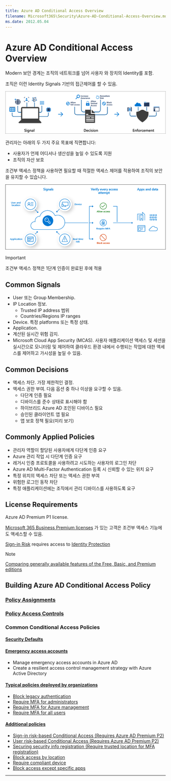 ```yaml
---
title: Azure AD Conditional Access Overview
filename: Microsoft365\Security\Azure-AD-Conditional-Access-Overview.md
ms.date: 2012.05.04
---
```


# Azure AD Conditional Access Overview

Modern 보안 경계는 조직의 네트워크를 넘어 사용자 와 장치의 Identity를 포함.

조직은 이런 Identity Signals 기반의 접근제어를 할 수 있음.

![conditional-access-signal-decision-enforcement](https://github.com/kj-park/Tech/blob/main/Microsoft365/media/conditional-access-signal-decision-enforcement.png?raw=true)

관리자는 아래의 두 가지 주요 목표에 직면합니다:

- 사용자가 언제 어디서나 생산성을 높일 수 있도록 지원
- 조직의 자산 보호

조건부 액세스 정책을 사용하면 필요할 때 적절한 액세스 제어를 적용하여 조직의 보안을 유지할 수 있습니다.

![conditional-access-overview-how-it-works](https://github.com/kj-park/Tech/blob/main/Microsoft365/media/conditional-access-overview-how-it-works.png?raw=true)

> [!IMPORTANT]
> 조건부 액세스 정책은 1단계 인증이 완료된 후에 적용

## Common Signals

- User 또는 Group Membership.
- IP Location 정보.
    - Trusted IP address 범위
    - Countries/Regions IP ranges
- Device. 특정 platforms 또는 특정 상태.
- Application.
- 계산된 실시간 위험 감지.
- Microsoft Cloud App Security (MCAS). 사용자 애플리케이션 액세스 및 세션을 실시간으로 모니터링 및 제어하여 클라우드 환경 내에서 수행되는 작업에 대한 액세스를 제어하고 가시성을 높일 수 있음.

## Common Decisions

- 액세스 차단. 가장 제한적인 결정.
- 액세스 권한 부여. 다음 옵션 중 하나 이상을 요구할 수 있음.
    - 다단계 인증 필요
    - 디바이스를 준수 상태로 표시해야 함
    - 하이브리드 Azure AD 조인된 디바이스 필요
    - 승인된 클라이언트 앱 필요
    - 앱 보호 정책 필요(미리 보기)

## Commonly Applied Policies

- 관리자 역할이 할당된 사용자에게 다단계 인증 요구
- Azure 관리 작업 시 다단계 인증 요구
- 레거시 인증 프로토콜을 사용하려고 시도하는 사용자의 로그인 차단
- Azure AD Multi-Factor Authentication 등록 시 신뢰할 수 있는 위치 요구
- 특정 위치의 액세스 차단 또는 액세스 권한 부여
- 위험한 로그인 동작 차단
- 특정 애플리케이션에는 조직에서 관리 디바이스를 사용하도록 요구


## License Requirements

Azure AD Premium P1 license.

[Microsoft 365 Business Premium licenses](https://docs.microsoft.com/en-us/office365/servicedescriptions/microsoft-365-service-descriptions/microsoft-365-business-service-description) 가 있는 고객은 조건부 액세스 기능에도 액세스할 수 있음.

[Sign-in Risk](https://docs.microsoft.com/en-us/azure/active-directory/conditional-access/concept-conditional-access-conditions#sign-in-risk) requires access to [Identity Protection](https://docs.microsoft.com/en-us/azure/active-directory/identity-protection/overview-identity-protection)

> [!NOTE]
> [Comparing generally available features of the Free, Basic, and Premium editions](https://azure.microsoft.com/pricing/details/active-directory/)

## Building Azure AD Conditional Access Policy

### [Policy Assignments](./Azure-AD-Conditional-Access-Policy-Assignments)

### [Policy Access Controls](./Azure-AD-Conditional-Access-Policy-Access-Controls)

### Common Conditional Access Policies

#### [Security Defaults](https://docs.microsoft.com/en-us/azure/active-directory/fundamentals/concept-fundamentals-security-defaults)

#### [Emergency access accounts](https://docs.microsoft.com/en-us/azure/active-directory/conditional-access/concept-conditional-access-policy-common#emergency-access-accounts)

- Manage emergency access accounts in Azure AD
- Create a resilient access control management strategy with Azure Active Directory

#### [Typical policies deployed by organizations](https://docs.microsoft.com/en-us/azure/active-directory/conditional-access/concept-conditional-access-policy-common#typical-policies-deployed-by-organizations)

- [Block legacy authentication](Common-Policies/Block-Legacy-Authentication.md)
- [Require MFA for administrators](Common-Policies/Require-MFA-for-Administrators.md)
- [Require MFA for Azure management](Common-Policies/Require-MFA-for-Azure-Management.md)
- [Require MFA for all users](Common-Policies/Require-MFA-for-All-Users.md)

#### [Additional policies](https://docs.microsoft.com/en-us/azure/active-directory/conditional-access/concept-conditional-access-policy-common#additional-policies)

- [Sign-in risk-based Conditional Access (Requires Azure AD Premium P2)](Common-Policies/Sign-in-risk-based-Conditional-Access)
- [User risk-based Conditional Access (Requires Azure AD Premium P2)](Common-Policies/User-risk-based-Conditional-Access)
- [Securing security info registration (Require trusted location for MFA registration)](Common-Policies/Securing-security-info-registration)
- [Block access by location](Common-Policies/Block-access-by-location)
- [Require compliant device](Common-Policies/Require-compliant-device)
- [Block access except specific apps](Common-Policies/Block-access-except-specific-apps)

---
